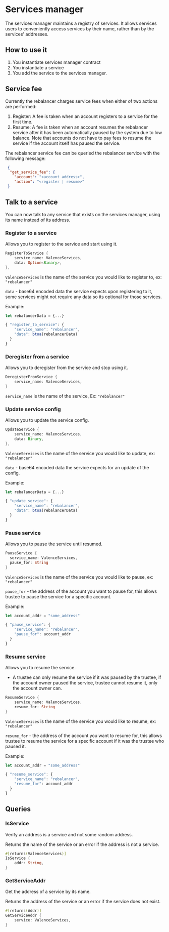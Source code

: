 # Services manager

The services manager maintains a registry of services. It allows services users to conveniently access services by their name, rather than by the services' addresses.


## How to use it

1. You instantiate services manager contract
2. You instantiate a service
3. You add the service to the services manager.

## Service fee

Currently the rebalancer charges service fees when either of two actions are performed:
1. Register: A fee is taken when an account registers to a service for the first time.
2. Resume: A fee is taken when an account resumes the rebalancer service after it has been automatically paused by the system due to low balance. Note that accounts do not have to pay fees to resume the service if the account itself has paused the service.

The rebalancer service fee can be queried the rebalancer service with the following message:
```json
 {
  "get_service_fee": {
    "account": "<account address>",
    "action": "<register | resume>"
 }
  ```

## Talk to a service

You can now talk to any service that exists on the services manager, using its name instead of its address.

### Register to a service

Allows you to register to the service and start using it.

```rust
RegisterToService {
    service_name: ValenceServices,
    data: Option<Binary>,
},
```

`ValenceServices` is the name of the service you would like to register to, ex: `"rebalancer"`

`data` - base64 encoded data the service expects upon registering to it, some services might not require any data so its optional for those services.

Example:

```js
let rebalancerData = {...}

{ "register_to_service": {
    "service_name": "rebalancer",
    "data": btoa(rebalancerData)
  }
}
```

### Deregister from a service

Allows you to deregister from the service and stop using it.

```rust
DeregisterFromService {
    service_name: ValenceServices,
}
```

`service_name` is the name of the service, Ex: `"rebalancer"`

### Update service config

Allows you to update the service config.

```rust
UpdateService {
    service_name: ValenceServices,
    data: Binary,
},
```

`ValenceServices` is the name of the service you would like to update, ex: `"rebalancer"`

`data` - base64 encoded data the service expects for an update of the config.

Example:

```js
let rebalancerData = {...}

{ "update_service": {
    "service_name": "rebalancer",
    "data": btoa(rebalancerData)
  }
}
```

### Pause service

Allows you to pause the service until resumed.

```rust
PauseService {
  service_name: ValenceServices,
  pause_for: String
}
```

`ValenceServices` is the name of the service you would like to pause, ex: `"rebalancer"`

`pause_for` - the address of the account you want to pause for, this allows trustee to pause the service for a specific account.

Example:

```js
let account_addr = "some_address"

{ "pause_service": {
    "service_name": "rebalancer",
    "pause_for": account_addr
  }
}
```

### Resume service

Allows you to resume the service.

- A trustee can only resume the service if it was paused by the trustee, if the account owner paused the service, trustee cannot resume it, only the account owner can.

```rust
ResumeService {
    service_name: ValenceServices,
    resume_for: String
}
```

`ValenceServices` is the name of the service you would like to resume, ex: `"rebalancer"`

`resume_for` - the address of the account you want to resume for, this allows trustee to resume the service for a specific account if it was the trustee who paused it.

Example:

```js
let account_addr = "some_address"

{ "resume_service": {
    "service_name": "rebalancer",
    "resume_for": account_addr
  }
}
```

## Queries

### IsService

Verify an address is a service and not some random address.

Returns the name of the service or an error if the address is not a service.

```rust
#[returns(ValenceServices)]
IsService {
    addr: String,
}
```

### GetServiceAddr

Get the address of a service by its name.

Returns the address of the service or an error if the service does not exist.

```rust
#[returns(Addr)]
GetServiceAddr {
    service: ValenceServices,
}
```
